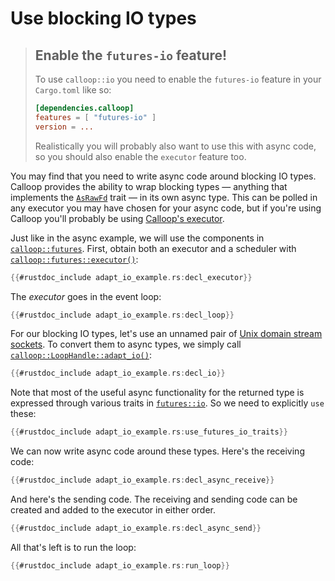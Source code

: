 # Use blocking IO types

> ## Enable the `futures-io` feature!
> 
> To use `calloop::io` you need to enable the `futures-io` feature in your `Cargo.toml` like so:
> 
> ```toml
> [dependencies.calloop]
> features = [ "futures-io" ]
> version = ...
> ```
>
> Realistically you will probably also want to use this with async code, so you should also enable the `executor` feature too.

You may find that you need to write async code around blocking IO types. Calloop provides the ability to wrap blocking types — anything that implements the [`AsRawFd`](https://doc.rust-lang.org/stable/std/os/unix/io/trait.AsRawFd.html) trait — in its own async type. This can be polled in any executor you may have chosen for your async code, but if you're using Calloop you'll probably be using [Calloop's executor](api/calloop/futures/fn.executor.html).

Just like in the async example, we will use the components in [`calloop::futures`](api/calloop/futures/). First, obtain both an executor and a scheduler with [`calloop::futures::executor()`](api/calloop/futures/fn.executor.html):

```rust
{{#rustdoc_include adapt_io_example.rs:decl_executor}}
```

The *executor* goes in the event loop:

```rust
{{#rustdoc_include adapt_io_example.rs:decl_loop}}
```

For our blocking IO types, let's use an unnamed pair of [Unix domain stream sockets](https://doc.rust-lang.org/stable/std/os/unix/net/struct.UnixStream.html). To convert them to async types, we simply call [`calloop::LoopHandle::adapt_io()`](api/calloop/struct.LoopHandle.html):

```rust
{{#rustdoc_include adapt_io_example.rs:decl_io}}
```

Note that most of the useful async functionality for the returned type is expressed through various traits in [`futures::io`](https://docs.rs/futures/0.3/futures/io/). So we need to explicitly `use` these:

```rust
{{#rustdoc_include adapt_io_example.rs:use_futures_io_traits}}
```

We can now write async code around these types. Here's the receiving code:

```rust
{{#rustdoc_include adapt_io_example.rs:decl_async_receive}}
```

And here's the sending code. The receiving and sending code can be created and added to the executor in either order.

```rust
{{#rustdoc_include adapt_io_example.rs:decl_async_send}}
```

All that's left is to run the loop:

```rust
{{#rustdoc_include adapt_io_example.rs:run_loop}}
```
